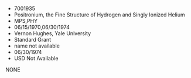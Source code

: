 * 7001935
* Positronium, the Fine Structure of Hydrogen and Singly      Ionized Helium
* MPS,PHY
* 06/15/1970,06/30/1974
* Vernon Hughes, Yale University
* Standard Grant
*   name not available
* 06/30/1974
* USD Not Available

NONE